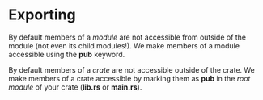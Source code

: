 # Exporting

By default members of a *module* are not accessible from outside of the module (not 
even its child modules!). We make members of a module accessible using the **pub** keyword.

By default members of a *crate* are not accessible outside of the crate. We make members 
of a crate accessible by marking them as **pub** in the *root module* of your crate
(**lib.rs** or **main.rs**).
